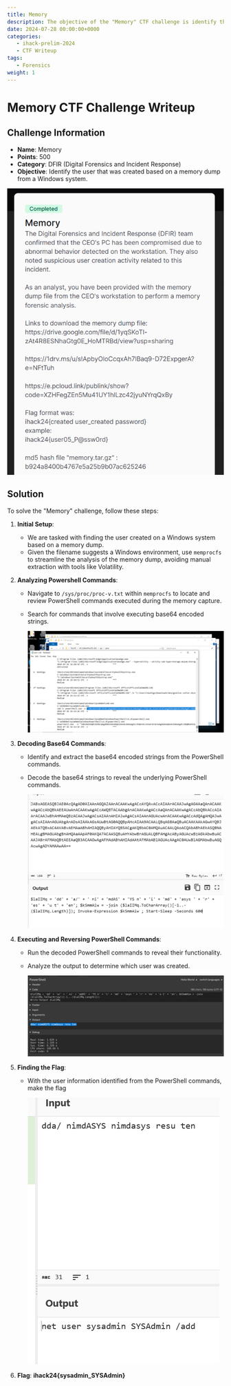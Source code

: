 ```yaml
---
title: Memory
description: The objective of the "Memory" CTF challenge is identify the user that was created based on a memory dump from a Windows system
date: 2024-07-28 00:00:00+0000
categories:
   - ihack-prelim-2024
   - CTF Writeup
tags:
   - Forensics
weight: 1     
---
```

# Memory CTF Challenge Writeup

## Challenge Information
- **Name**: Memory
- **Points**: 500
- **Category**: DFIR (Digital Forensics and Incident Response)
- **Objective**: Identify the user that was created based on a memory dump from a Windows system.


![Challenge](challenge.png)

## Solution
To solve the "Memory" challenge, follow these steps:

1. **Initial Setup**:
   - We are tasked with finding the user created on a Windows system based on a memory dump.
   - Given the filename suggests a Windows environment, use `memprocfs` to streamline the analysis of the memory dump, avoiding manual extraction with tools like Volatility.

2. **Analyzing Powershell Commands**:
   - Navigate to `/sys/proc/proc-v.txt` within `memprocfs` to locate and review PowerShell commands executed during the memory capture.
   - Search for commands that involve executing base64 encoded strings.


      ![Powershell](powershell.png)

3. **Decoding Base64 Commands**:
   - Identify and extract the base64 encoded strings from the PowerShell commands.
   - Decode the base64 strings to reveal the underlying PowerShell commands.


      ![Decoded Base64](<decoded base64.png>)

4. **Executing and Reversing PowerShell Commands**:
   - Run the decoded PowerShell commands to reveal their functionality.
   - Analyze the output to determine which user was created.


      ![Powershell Executed](<powrshell executed.png>)

5. **Finding the Flag**:
   - With the user information identified from the PowerShell commands, make the flag 


      ![Flag](flalg.png)

6. **Flag**: **ihack24{sysadmin_SYSAdmin}**